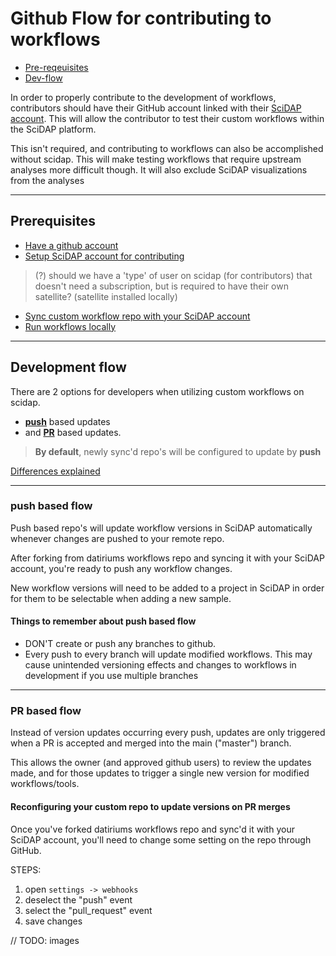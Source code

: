 # Github Flow for contributing to workflows

- [Pre-reqeuisites](#prerequisites)
- [Dev-flow](#development-flow)

In order to properly contribute to the development of workflows, contributors should have their GitHub account linked with their  [SciDAP account](https://platform.scidap.com/login). This will allow the contributor to test their custom workflows within the SciDAP platform. 

This isn't required, and contributing to workflows can also be accomplished without scidap. This will make testing workflows that require upstream analyses more difficult though. It will also exclude SciDAP visualizations from the analyses

---

## Prerequisites
- [Have a github account](https://docs.github.com/en/github/getting-started-with-github/signing-up-for-github)
- [Setup SciDAP account for contributing](../tutorials/scidap_for_contributors.md)
> (?) should we have a 'type' of user on scidap (for contributors) that doesn't need a subscription, but is required to have their own satellite? (satellite installed locally)
- [Sync custom workflow repo with your SciDAP account](../scidap-tutorials/sync_github_and_scidap.md)
- [Run workflows locally](./running_workflows_locally.md)

---

## Development flow

There are 2 options for developers when utilizing custom workflows on scidap. 

- [**push**](#push-based-flow) based updates
- and [**PR**](#pr-based-flow) based updates.

> **By default**, newly sync'd repo's will be configured to update by **push**

[Differences explained](//TODO)

---

### push based flow

Push based repo's will update workflow versions  in SciDAP automatically whenever changes are pushed to your remote repo.

After forking from datiriums workflows repo and syncing it with your SciDAP account, you're ready to push any workflow changes.

New workflow versions will need to be added to a project in SciDAP in order for them to be selectable when adding a new sample.

 

#### Things to remember about push based flow
- DON'T create or push any branches to github. 
- Every push to every branch will update modified workflows. This may cause unintended versioning effects and changes to workflows in development if you use multiple branches

---

### PR based flow

Instead of version updates occurring every push, updates are only triggered when a PR is accepted and merged into the main ("master") branch. 

This allows the owner (and approved github users) to review the updates made, and for those updates to trigger a single new version for modified workflows/tools.

#### Reconfiguring your custom repo to update versions on PR merges
Once you've forked datiriums workflows repo and sync'd it with your SciDAP account, you'll need to change some setting on the repo through GitHub.

STEPS:
1. open ```settings -> webhooks```
2. deselect the "push" event
3. select the "pull_request" event
4. save changes

// TODO: images